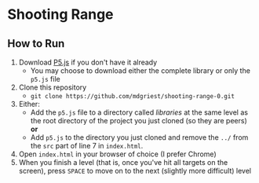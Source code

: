 # Shooting Range

## How to Run

1. Download [P5.js](https://p5js.org/download/) if you don't have it already
    - You may choose to download either the complete library or only the `p5.js` file
1. Clone this repository
    - `git clone https://github.com/mdgriest/shooting-range-0.git`
1. Either:
    - Add the `p5.js` file to a directory called *libraries* at the same level as the root directory of the project you just cloned (so they are peers) **or**
    - Add `p5.js` to the directory you just cloned and remove the `../` from the `src` part of line 7 in `index.html`.
1. Open `index.html` in your browser of choice (I prefer Chrome)
1. When you finish a level (that is, once you've hit all targets on the screen), press `SPACE` to move on to the next (slightly more difficult) level